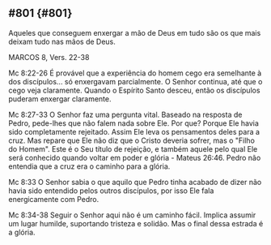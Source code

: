 ## #801 {#801}

Aqueles que conseguem enxergar a mão de Deus em tudo são os que mais deixam tudo nas mãos de Deus.

MARCOS 8, Vers. 22-38

Mc 8:22-26 É provável que a experiência do homem cego era semelhante à dos discípulos... só enxergavam parcialmente. O Senhor continua, até que o cego veja claramente. Quando o Espírito Santo desceu, então os discípulos puderam enxergar claramente.

Mc 8:27-33 O Senhor faz uma pergunta vital. Baseado na resposta de Pedro, pede-lhes que não falem nada sobre Ele. Por que? Porque Ele havia sido completamente rejeitado. Assim Ele leva os pensamentos deles para a cruz. Mas repare que Ele não diz que o Cristo deveria sofrer, mas o &quot;Filho do Homem&quot;. Este é o Seu título de rejeição, e também aquele pelo qual Ele será conhecido quando voltar em poder e glória - Mateus 26:46\. Pedro não entendia que a cruz era o caminho para a glória.

Mc 8:33 O Senhor sabia o que aquilo que Pedro tinha acabado de dizer não havia sido entendido pelos outros discípulos, por isso Ele fala energicamente com Pedro.

Mc 8:34-38 Seguir o Senhor aqui não é um caminho fácil. Implica assumir um lugar humilde, suportando tristeza e solidão. Mas o final dessa estrada é a glória.